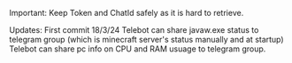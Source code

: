 Important: Keep Token and ChatId safely as it is hard to retrieve.

Updates:
First commit 18/3/24
Telebot can share javaw.exe status to telegram group (which is minecraft server's status manually and 
at startup) 
Telebot can share pc info on CPU and RAM usuage to telegram group.